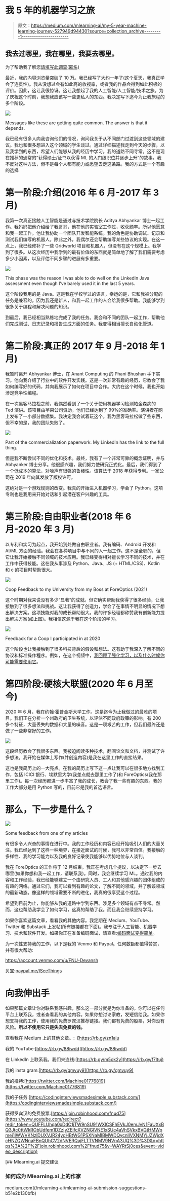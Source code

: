 # 我 5 年的机器学习之旅

> 原文：<https://medium.com/mlearning-ai/my-5-year-machine-learning-journey-527949d94430?source=collection_archive---------1----------------------->

## 我去过哪里，我在哪里，我要去哪里。

为了帮助我了解您[请填写此调查(匿名)](https://forms.gle/7MfQmKhEhyBTMDUD7)

最近，我的内容浏览量突破了 10 万。我已经写了大约一年了(这个夏天，我真正学会了连贯性)。我从没想过会有如此高的收视率，或者我的作品会得到如此积极的评价。因此，这让我很惊讶。这让我想起了我的人工智能/人工智能/技术之旅。为了庆祝这个时刻，我想我应该写一些更私人的东西。我决定写下迄今为止我旅程的多个阶段。

![](img/4780d3e7c7977abe62ecb5d965f057c7.png)

Messages like these are getting quite common. The answer is that it depends.

我已经有很多人向我咨询他们的情况，询问我关于从不同部门过渡到这些领域的建议。我也和很多想进入这个领域的学生谈过。通过详细描述我走到今天的步骤，以及我学到的东西，希望人们能够从我的经历中学习。我的道路不同寻常。这不是现在推荐的通常的“获得硕士/证书以获得 ML 的入门级职位并逐步上升”的故事。我不反对这种方法，但不是每个人都有能力或愿望去走这条路。我的方式是一个有趣的选择

# 第一阶段:介绍(2016 年 6 月-2017 年 3 月)

我第一次真正接触人工智能是通过与技术学院院长 Aditya Abhyankar 博士一起工作。我妈妈把他介绍给了我哥哥，他在他的实验室工作过，收获颇丰。所以他愿意和我一起工作。他让我协助一个团队开发智能系统。我的角色是协助调试、记录和测试我们编写的机器人。除此之外，我偶尔还会帮助编写某些协议的实现。在这一点上，我已经修补了一些 Gridworld 项目和机器人，但没有在这个规模上。我学到了很多。从这次经历中我学到的最有价值的东西就是简单地了解了我们需要考虑多少小因素，以及评估不同步骤的进展有多重要。

![](img/581126996ef8b38d6c41a37bbe6915ea.png)

This phase was the reason I was able to do well on the LinkedIn Java assessment even though I’ve barely used it in the last 5 years.

这个阶段我用的是 Java。这是我在学校学过的语言，幸运的是，它和我被分配的任务是兼容的。因为我还是新人，和我一起工作的人会给我很多帮助。我能够学到很多关于编程和解决问题的知识。

到最后，我已经相当熟练地完成了我的任务。我会和不同的团队一起工作，帮助他们完成测试、日志记录和报告生成方面的任务。我变得相当擅长自动化管道。

# 第二阶段:真正的 2017 年 9 月-2018 年 1 月)

我暂时离开 Abhyankar 博士，在 Anant Computing 的 Phani Bhushan 手下实习。他向我介绍了行业中的软件开发实践。这是一次非常有趣的经历，它教会了我如何编写好的代码，并向我展示了如何在项目中合作。大约在这个时候，我也开始涉足竞争性编程。

在一次黑客马拉松之前，我偶然看到了一个关于使用机器学习检测帕金森病的 Ted 演讲。该项目由苹果公司资助，他们已经达到了 99%的准确率。演讲者在网上发布了一小部分数据集。我决定我会试着玩这个。我为黑客马拉松做了些东西，但不幸的是，我的团队失败了。

![](img/34b7a9a4854f725f84677b572bbc623f.png)

Part of the commercialization paperwork. My LinkedIn has the link to the full thing.

但是我不断尝试不同的优化和技术。最终，我有了一个非常可靠的概念证明，并与 Abhyanker 博士分享。他很感兴趣，我们努力使研究正式化。最后，我们得到了一个低成本的算法，对噪声有很强的鲁棒性。该算法于 2018 年获得专利。一家公司在 2019 年向其发放了版权许可。

这绝对是一个游戏规则的改变。我真的开始进入机器学习，学会了 Python。这项专利也是我用来开始对话和引起潜在客户兴趣的工具。

# 第三阶段:自由职业者(2018 年 6 月-2020 年 3 月)

以专利和实习为起点，我开始到处做自由职业者。我有编码、Android 开发和 AI/ML 方面的经验。我会在各种项目中与不同的人一起工作。这不是全职的，但它让我开始接触不同领域的技术应用。我已经变得相对擅长学习不同的技术，并在工作中获得技能。这在我从事涉及 Python、Java、JS (+ HTML/CSS)、Kotlin 和 c 的项目时帮助很大。

![](img/2c7d8f91ed65b65dd44dad1a968e22e9.png)

Coop Feedback to my University from my Boss at ForeOptics (2021)

这个时期对我来说没有多少“显著”的成就。但它确实帮助我获得了很多经验，让我接触到了很多想法和挑战。这让我获得了创造力，学会了在事情不明显的情况下想出解决方案。这项技能对我的成长帮助很大。我的许多经理都称赞我有创新能力提出解决方案(如上图)。我相信这源于我在这个阶段的学习。

![](img/85a8278f8f0b126a625fff151be1a4d0.png)

Feedback for a Coop I participated in at 2020

这个阶段也让我接触到了很多科技背后的假设和想法。这有助于我深入了解不同的协议和标准操作程序。例如，在这个视频中，[我回顾了强化学习，以及什么时候你可能需要使用它](https://www.youtube.com/watch?v=_J1Xn8fgUAc&t=21s)。

# 第四阶段:硬核大联盟(2020 年 6 月至今)

2020 年 6 月，我在约翰·霍普金斯大学工作。这是迄今为止我做过的最难的项目。我们正在分析一个州政府的卫生系统，以评估不同政府政策的影响。有 200 多个特征，大量丢失的数据和大量的噪音。这是一项艰苦的工作，但我们最终还是做了一些非常好的工作。

![](img/54dda576924acf57e7c532aca0ef2055.png)

这段经历教会了我很多东西。我被迫阅读多种技术，翻阅论文和文档，并测试了许多想法。我开始在媒体上写作(并创造内容)是我在这里工作的直接结果。

这也是我简历上的一大亮点。在我的简历上写下这一点让我可以在很多地方找到工作，包括 ICICI 银行、埃默里大学(我差点就去那里工作了)和 ForeOptics(我在那里工作)。每一次经历都进一步丰富了我的成长，教会了我一些有趣的东西。我的工作大部分是用 Python 写的，目前它是我的首选语言。

# 那么，下一步是什么？

![](img/f8adae6413c2adf7868b5f3ed68b99ee.png)

Some feedback from one of my articles

有很多令人兴奋的事情在进行中。我的工作经历和内容已经开始吸引人们的大量关注。我已经达到了这样一种境界，在接近面试的时候，我可以非常自信。我接触的多样性、我的学习能力以及我的良好记录使我能够以优势地位与人谈判。

我在 ForeOptics 的工作将于 12 月结束。我正在考虑几个提议，以决定下一步去哪里(如果你想和我一起工作，请联系我)。同时，我会继续学习 ML。通过我的内容和工作经验，我已经能够建立一个由研究人员、工人和其他感兴趣的团体组成的有趣的网络。通过它们，我可以看到有趣的论文，了解不同的领域，并了解该领域的最新动态。像这样的领域需要不断的进化，我真的很享受这个过程。

希望到目前为止，你能够从我的道路中学到东西。涉足多个领域有点不寻常。然而，这也帮助我学会了如何学习，这真的帮助了我。而且我会继续坚持学习。

如果你喜欢这篇文章，看看我的其他内容。我定期在 Medium、YouTube、Twitter 和 Substack 上发帖(所有链接都在下面)。我专注于人工智能、机器学习、技术和软件开发。如果你正在准备编码面试，请查看:[编码面试变得简单](https://codinginterviewsmadesimple.substack.com/)。

为一次性支持我的工作，以下是我的 Venmo 和 Paypal。任何数额都值得赞赏，并有很大帮助:

https://account.venmo.com/u/FNU-Devansh

贝宝:[paypal.me/ISeeThings](https://www.paypal.com/paypalme/ISeeThings)

# 向我伸出手

如果那篇文章让你对联系我感兴趣，那么这一部分就是为你准备的。你可以在任何平台上联系我，或者查看我的其他内容。如果你想讨论家教，发短信给我。如果你想支持我的工作，使用我的免费罗宾汉推荐链接。我们都有免费的股票，对你没有风险。**所以不使用它只是失去免费的钱。**

查看我在 Medium 上的其他文章。:【https://rb.gy/zn1aiu 

我的 YouTube:[https://rb.gy/88iwdd](https://rb.gy/88iwdd)

在 LinkedIn 上联系我。我们来连线:[https://rb.gy/m5ok2y](https://rb.gy/f7ltuj)

我的 insta gram:[https://rb.gy/gmvuy9](https://rb.gy/gmvuy9)

我的推特:[https://twitter.com/Machine01776819](https://twitter.com/Machine01776819)

我的子任务:[https://codinginterviewsmadesimple.substack.com/](https://codinginterviewsmadesimple.substack.com/)

获得罗宾汉的免费股票:[https://join.robinhood.com/fnud75](https://www.youtube.com/redirect?redir_token=QUFFLUhqa0xDdC1jTW9nSU91WXlCSFhEVkJ0emJvN1FaUXxBQ3Jtc0ttWkRObUdfem1DZzIyZElfcXVZNGlVNE1xSUc4aVhSVkxBVGtHMWpmei1lWWVKNzlDUXVJR24ydHBtWG1PSXNaMlBMWDQycnlIVXNMYjJZWjdXcHNZQWNnaFBnQUhCV2dNVERQajFLTTVNMV9NVnA3UQ%3D%3D&q=https%3A%2F%2Fjoin.robinhood.com%2Ffnud75&v=WAYRtSj0ces&event=video_description)

[](/mlearning-ai/mlearning-ai-submission-suggestions-b51e2b130bfb) [## Mlearning.ai 提交建议

### 如何成为 Mlearning.ai 上的作家

medium.com](/mlearning-ai/mlearning-ai-submission-suggestions-b51e2b130bfb)